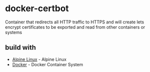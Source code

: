 # docker-certbot

Container that redirects all HTTP traffic to HTTPS and will create lets encrypt certificates to be exported and read from other containers or systems

## build with

* [Alpine Linux](https://alpinelinux.org/) - Alpine Linux
* [Docker](https://www.docker.com/) - Docker Container System